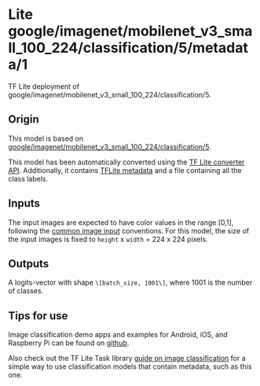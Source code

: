 # Lite google/imagenet/mobilenet_v3_small_100_224/classification/5/metadata/1

TF Lite deployment of
google/imagenet/mobilenet_v3_small_100_224/classification/5.

<!-- asset-path: internal -->
<!-- parent-model: google/imagenet/mobilenet_v3_small_100_224/classification/5 -->

## Origin

This model is based on
[google/imagenet/mobilenet_v3_small_100_224/classification/5](https://tfhub.dev/google/imagenet/mobilenet_v3_small_100_224/classification/5).

This model has been automatically converted using the
[TF Lite converter API](https://www.tensorflow.org/lite/convert). Additionally,
it contains [TFLite metadata](https://www.tensorflow.org/lite/convert/metadata)
and a file containing all the class labels.

## Inputs

The input images are expected to have color values in the range [0,1], following
the
[common image input](https://www.tensorflow.org/hub/common_signatures/images#input)
conventions. For this model, the size of the input images is fixed to `height` x
`width` = 224 x 224 pixels.

## Outputs

A logits-vector with shape `\[batch_size, 1001\]`, where 1001 is the number of
classes.

## Tips for use

Image classification demo apps and examples for Android, iOS, and Raspberry Pi
can be found on
[github](https://github.com/tensorflow/examples/blob/master/lite/examples/image_classification).

Also check out the TF Lite Task library
[guide on image classification](https://www.tensorflow.org/lite/inference_with_metadata/task_library/image_classifier)
for a simple way to use classification models that contain metadata, such as
this one.
